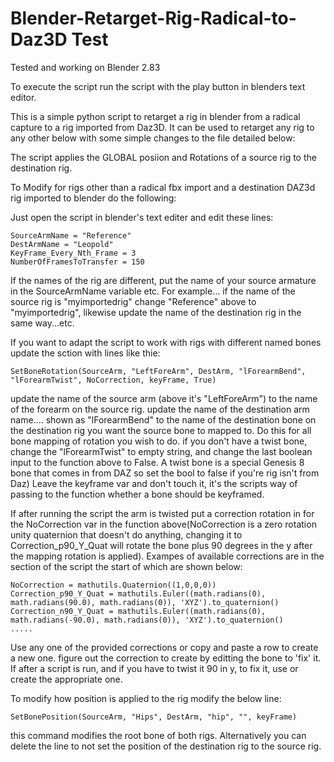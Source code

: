 # Blender-Retarget-Rig-Radical-to-Daz3D Test

Tested and working on Blender 2.83

To execute the script run the script with the play button in blenders text editor. 

This is a simple python script to retarget a rig in blender from a radical capture to a rig imported from Daz3D.  It can be used to retarget any rig to any other below with some simple changes to the file detailed below:

The script applies the GLOBAL posiion and Rotations of a source rig to the destination rig.

To Modify for rigs other than a radical fbx import and a destination DAZ3d rig imported to blender do the following:

Just open the script in blender's text editer and edit these lines:

    SourceArmName = "Reference"
    DestArmName = "Leopold"
    KeyFrame_Every_Nth_Frame = 3
    NumberOfFramesToTransfer = 150
    
 If the names of the rig are different, put the name of your source armature in the SourceArmName variable etc.  For example... if the name of the source rig is "myimportedrig" change "Reference" above to "myimportedrig", likewise update the name of the destination rig in the same way...etc.

If you want to adapt the script to work with rigs with different named bones update the sction with lines like thie:

    SetBoneRotation(SourceArm, "LeftForeArm", DestArm, "lForearmBend", "lForearmTwist", NoCorrection, keyFrame, True)

update the name of the source arm (above it's "LeftForeArm") to the name of the forearm on the source rig.
update the name of the destination arm name.... shown as "lForearmBend" to the name of the destination bone on the destination rig you want the source bone to mapped to.  Do this for all bone mapping of rotation you wish to do.
if you don't have a twist bone, change the "lForearmTwist" to empty string, and change the last boolean input to the function above to False.  A twist bone is a special Genesis 8 bone that comes in from DAZ so set the bool to false if you're rig isn't from Daz) Leave the keyframe var and don't touch it, it's the scripts way of passing to the function whether a bone should be keyframed.

If after running the script the arm is twisted put a correction rotation in for the NoCorrection var in the function above(NoCorrection is a zero rotation unity quaternion that doesn't do anything, changing it to Correction_p90_Y_Quat will rotate the bone plus 90 degrees in the y after the mapping rotation is applied).  Exampes of available corrections are in the section of the script the start of which are shown below:

    NoCorrection = mathutils.Quaternion((1,0,0,0))
    Correction_p90_Y_Quat = mathutils.Euler((math.radians(0), math.radians(90.0), math.radians(0)), 'XYZ').to_quaternion()
    Correction_n90_Y_Quat = mathutils.Euler((math.radians(0), math.radians(-90.0), math.radians(0)), 'XYZ').to_quaternion()
    .....

Use any one of the provided corrections or copy and paste a row to create a new one.  figure out the correction to create by editting the bone to 'fix' it. If after a script is run, and if you have to twist it 90 in y, to fix it, use or create the appropriate one.

To modify how position is applied to the rig modify the below line:

    SetBonePosition(SourceArm, "Hips", DestArm, "hip", "", keyFrame)

this command modifies the root bone of both rigs.  Alternatively you can delete the line to not set the position of the destination rig to the source rig.
